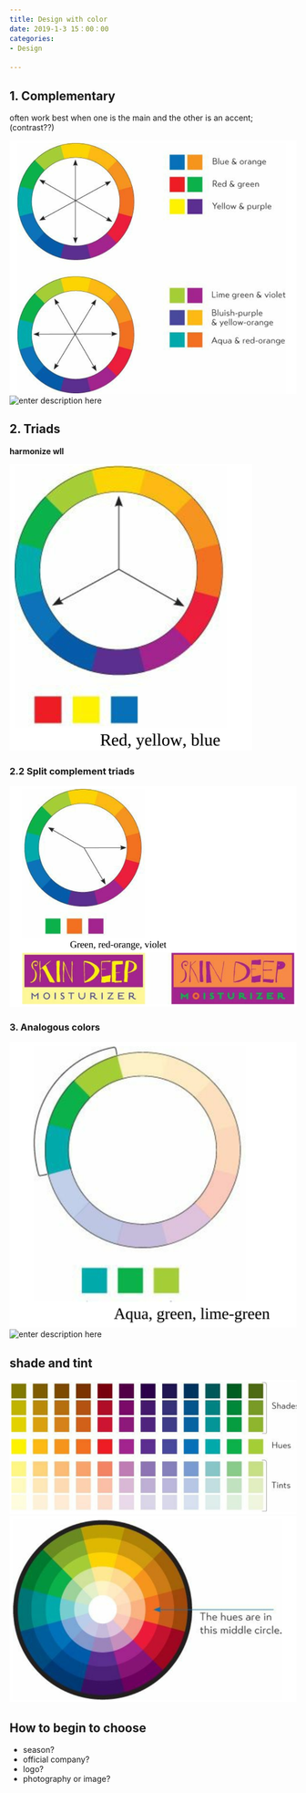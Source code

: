 ```yaml
---
title: Design with color
date: 2019-1-3 15：00：00
categories:
- Design

---
```


## 1. Complementary
often work best when one is the main and the other is an accent;(contrast??)

![enter description here](../../imags/1546153289373.png)  
![enter description here](https://www.github.com/zhongpenggeo/Blogs/raw/master/../../imags/1546153628080.png)  

## 2. Triads
**harmonize wll**

![enter description here](../../imags/1546153448371.png)

### 2.2 Split complement triads
![enter description here](../../imags/1546153510220.png)  

### 3. Analogous colors
![enter description here](../../imags/1546153600055.png)  
![enter description here](https://www.github.com/zhongpenggeo/Blogs/raw/master/../../imags/1546153609523.png)  

## shade and tint
![enter description here](../../imags/1546153686618.png)  
![enter description here](../../imags/1546153706000.png)  

## How to begin to choose
- season?
- official company?
- logo?
- photography or image?

